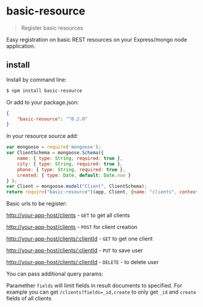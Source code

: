 # basic-resource

> Register basic resources

Easy registration on basic REST resources on your Express/mongo node application.

## install

Install by command line:

```sh
$ npm install basic-resource
```

Or add to your package.json:

```json
{
    "basic-resource": "^0.2.0"
}
```

In your resource source add:

```js
var mongoose = require('mongoose');
var ClientSchema = mongoose.Schema({
    name: { type: String, required: true },
    city: { type: String, required: true },
    phone: { type: String, required: true },
    created: { type: Date, default: Date.now }
} );
var Client = mongoose.model("Client", ClientSchema);
return require("basic-resource")(app, Client, {name: "clients", context: "/api"});
```

Basic urls to be register:

[http://your-app-host/clients]() - `GET` to get all clients

[http://your-app-host/clients]() - `POST` for client creation

[http://your-app-host/clients/:clientId]() - `GET` to get one client

[http://your-app-host/clients/:clientId]() - `PUT` to save user

[http://your-app-host/clients/:clientId]() - `DELETE` - to delete user

You can pass additional query params:

Paramether `fields` will limit fields in result documents to specified. For example you can get `/clients?fields=_id,create` to only get `_id` and `create` fields of all clients

